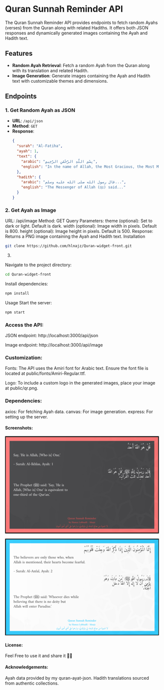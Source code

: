 # Quran Sunnah Reminder API

The Quran Sunnah Reminder API provides endpoints to fetch random Ayahs (verses) from the Quran along with related Hadiths. It offers both JSON responses and dynamically generated images containing the Ayah and Hadith text.

## Features

- **Random Ayah Retrieval**: Fetch a random Ayah from the Quran along with its translation and related Hadith.
- **Image Generation**: Generate images containing the Ayah and Hadith text with customizable themes and dimensions.

## Endpoints

### 1. Get Random Ayah as JSON

- **URL**: `/api/json`
- **Method**: `GET`
- **Response**:
  ```json
  {
    "surah": "Al-Fatiha",
    "ayah": 1,
    "text": {
      "arabic": "بِسْمِ اللَّهِ الرَّحْمَٰنِ الرَّحِيمِ",
      "english": "In the name of Allah, the Most Gracious, the Most Merciful."
    },
    "hadith": {
      "arabic": "قال رسول الله صلى الله عليه وسلم...",
      "english": "The Messenger of Allah (ﷺ) said..."
    }
  }
### 2. Get Ayah as Image
   URL: /api/image
Method: GET
Query Parameters:
theme (optional): Set to dark or light. Default is dark.
width (optional): Image width in pixels. Default is 800.
height (optional): Image height in pixels. Default is 500.
Response: Returns a PNG image containing the Ayah and Hadith text.
Installation
 ```bash
git clone https://github.com/hlnajz/Quran-widget-front.git

 ```
3.
Navigate to the project directory:
 ```bash
cd Quran-widget-front
 ```
Install dependencies:
 ```bash
npm install
 ```
Usage
Start the server:
 ```bash
npm start
 ```
### Access the API:

JSON endpoint: http://localhost:3000/api/json

Image endpoint: http://localhost:3000/api/image

### Customization:

Fonts: The API uses the Amiri font for Arabic text. Ensure the font file is located at public/fonts/Amiri-Regular.ttf.

Logo: To include a custom logo in the generated images, place your image at public/qr.png.

### Dependencies:

axios: For fetching Ayah data.
canvas: For image generation.
express: For setting up the server.

#### Screenshots:

![Dark Theme](https://raw.githubusercontent.com/hlnajz/assets/refs/heads/main/dark-theme.png)

![Light Theme](https://raw.githubusercontent.com/hlnajz/assets/refs/heads/main/light-theme.png)


#### License:
Feel Free to use it and share it 🥇😘

#### Acknowledgements:
Ayah data provided by my quran-ayat-json.
Hadith translations sourced from authentic collections.
